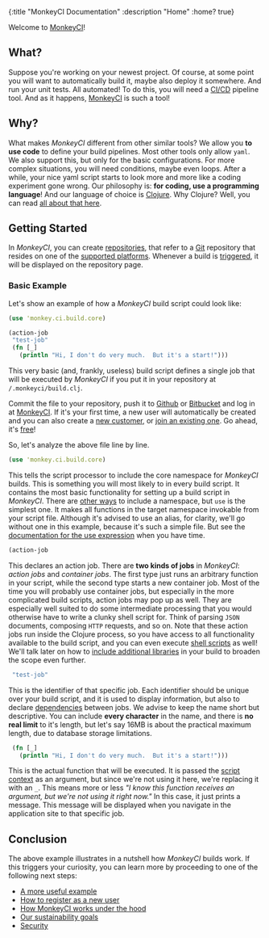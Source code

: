 {:title "MonkeyCI Documentation"
 :description "Home"
 :home? true}

Welcome to [MonkeyCI](https://monkeyci.com)!

## What?

Suppose you're working on your newest project.  Of course, at some point you will want
to automatically build it, maybe also deploy it somewhere.  And run your unit tests.
All automated!  To do this, you will need a [CI/CD](https://en.wikipedia.org/wiki/CI/CD)
pipeline tool.  And as it happens, [MonkeyCI](https://monkeyci.com) is such a tool!

## Why?

What makes *MonkeyCI* different from other similar tools?  We allow you **to use code**
to define your build pipelines.  Most other tools only allow `yaml`.  We also support
this, but only for the basic configurations.  For more complex situations, you will
need conditions, maybe even loops.  After a while, your nice yaml script starts to
look more and more like a coding experiment gone wrong.  Our philosophy is: **for
coding, use a programming language**!  And our language of choice is [Clojure](https://clojure.org).
Why Clojure?  Well, you can read [all about that here](/pages/why-clojure/).

## Getting Started

In *MonkeyCI*, you can create [repositories](/pages/repos/), that refer to a
[Git](https://en.wikipedia.org/wiki/Git) repository that resides on one of the [supported
platforms](/pages/platforms/).  Whenever a build is [triggered](/pages/triggers/), it
will be displayed on the repository page.

### Basic Example

Let's show an example of how a *MonkeyCI* build script could look like:

```clojure
(use 'monkey.ci.build.core)

(action-job
 "test-job"
 (fn [_]
   (println "Hi, I don't do very much.  But it's a start!")))
```

This very basic (and, frankly, useless) build script defines a single job that will
be executed by *MonkeyCI* if you put it in your repository at `/.monkeyci/build.clj`.

Commit the file to your repository, push it to [Github](https://github.com) or
[Bitbucket](https://bitbucket.org) and log in at [MonkeyCI](https://app.monkeyci.com).
If it's your first time, a new user will automatically be created and you can also
create a [new customer](/pages/customer-new/), or [join an existing one](/pages/customer-join/).
Go ahead, it's [free](/pages/pricing/)!

So, let's analyze the above file line by line.
```clojure
(use 'monkey.ci.build.core)
```
This tells the script processor to include the core namespace for *MonkeyCI* builds.  This
is something you will most likely to in every build script.  It contains the most basic
functionality for setting up a build script in *MonkeyCI*.  There are [other
ways](https://clojuredocs.org/clojure_core/clojure.core/require) to include a namespace,
but `use` is the simplest one.  It makes all functions in the target namespace invokable
from your script file.  Although it's advised to use an alias, for clarity, we'll go
without one in this example, because it's such a simple file.  But see the [documentation
for the use expression](https://clojuredocs.org/clojure.core/use) when you have time.

```clojure
(action-job
```
This declares an action job.  There are **two kinds of jobs** in *MonkeyCI*: *action jobs*
and *container jobs*.  The first type just runs an arbitrary function in your script, while
the second type starts a new container job.  Most of the time you will probably use container
jobs, but especially in the more complicated build scripts, action jobs may pop up as well.
They are especially well suited to do some intermediate processing that you would otherwise
have to write a clunky shell script for.  Think of parsing `JSON` documents, composing
`HTTP` requests, and so on.  Note that these action jobs run inside the Clojure process,
so you have access to all functionality available to the build script, and you can even
execute [shell scripts](/pages/shell/) as well!  We'll talk later on how to [include
additional libraries](/pages/deps/) in your build to broaden the scope even further.

```clojure
 "test-job"
```
This is the identifier of that specific job.  Each identifier should be unique over your
build script, and it is used to display information, but also to declare [dependencies](/pages/dependencies/)
between jobs.  We advise to keep the name short but descriptive.  You can include **every
character** in the name, and there is **no real limit** to it's length, but let's say 16MB is
about the practical maximum length, due to database storage limitations.

```clojure
 (fn [_]
   (println "Hi, I don't do very much.  But it's a start!")))
```
This is the actual function that will be executed.  It is passed the [script context](/pages/context/)
as an argument, but since we're not using it here, we're replacing it with an `_`.  This
means more or less *"I know this function receives an argument, but we're not using it right
now."*  In this case, it just prints a message.  This message will be displayed when you
navigate in the application site to that specific job.

## Conclusion

The above example illustrates in a nutshell how *MonkeyCI* builds work.  If this triggers
your curiosity, you can learn more by proceeding to one of the following next steps:

 - [A more useful example](/pages/useful-example/)
 - [How to register as a new user](/pages/registration/)
 - [How MonkeyCI works under the hood](/pages/under-the-hood/)
 - [Our sustainability goals](/pages/sustainability/)
 - [Security](/pages/security/)

